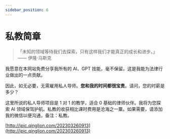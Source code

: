 ```yaml
---
sidebar_position: 6
---
```


# 私教简章

> 「未知的领域等待我们去探索，只有这样我们才能真正的成长和进步。」 —— 伊隆·马斯克
> 

我愿意在本网站免费分享我所有的 AI、GPT 技能，毫不保留。这是我能为法律行业做出的一点贡献。

因此，如无必要，无需雇用私人导师。**您和我的时间都很宝贵**。请问，您的时薪是多少？

这里所说的私人导师项目是 1 对 1 的教学，适合 0 基础的律师伙伴。我将为您探索 AI 领域保驾护航。私教的收获相比课时费用是沧海之一粟。如果需要，请添加我的微信以便沟通，备注：私教。

[http://ipic.qinglion.com/202303260913](http://ipic.qinglion.com/202303260913)
